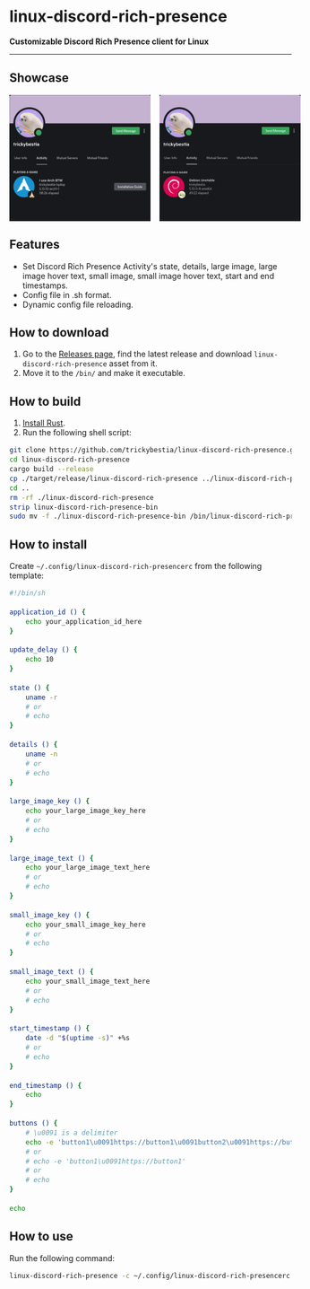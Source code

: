 # linux-discord-rich-presence

**Customizable Discord Rich Presence client for Linux**

---

## Showcase

<div style="display: flex; flex-wrap: nowrap; gap: 1rem;">
    <img src="./assets/1.png" style="width: 50%; height: 50%" />
    <img src="./assets/2.png" style="width: 50%; height: 50%" />
</div>

## Features

* Set Discord Rich Presence Activity's state, details, large image, large image hover text, small image, small image hover text, start and end timestamps.
* Config file in .sh format.
* Dynamic config file reloading.

## How to download

1. Go to the [Releases page](https://github.com/trickybestia/linux-discord-rich-presence/releases), find the latest release and download `linux-discord-rich-presence` asset from it.
2. Move it to the `/bin/` and make it executable.

## How to build

1. [Install Rust](https://rustup.rs/).
2. Run the following shell script:
```sh
git clone https://github.com/trickybestia/linux-discord-rich-presence.git
cd linux-discord-rich-presence
cargo build --release
cp ./target/release/linux-discord-rich-presence ../linux-discord-rich-presence-bin
cd ..
rm -rf ./linux-discord-rich-presence
strip linux-discord-rich-presence-bin
sudo mv -f ./linux-discord-rich-presence-bin /bin/linux-discord-rich-presence
```

## How to install 

Create `~/.config/linux-discord-rich-presencerc` from the following template:
```sh
#!/bin/sh

application_id () {
    echo your_application_id_here
}

update_delay () {
    echo 10
}

state () {
    uname -r
    # or
    # echo
}

details () {
    uname -n
    # or
    # echo
}

large_image_key () {
    echo your_large_image_key_here
    # or
    # echo
}

large_image_text () {
    echo your_large_image_text_here
    # or
    # echo
}

small_image_key () {
    echo your_small_image_key_here
    # or
    # echo
}

small_image_text () {
    echo your_small_image_text_here
    # or
    # echo
}

start_timestamp () {
    date -d "$(uptime -s)" +%s
    # or
    # echo
}

end_timestamp () {
    echo
}

buttons () {
    # \u0091 is a delimiter
    echo -e 'button1\u0091https://button1\u0091button2\u0091https://button2'
    # or
    # echo -e 'button1\u0091https://button1'
    # or
    # echo
}

echo
```

## How to use

Run the following command:
```sh
linux-discord-rich-presence -c ~/.config/linux-discord-rich-presencerc
```
